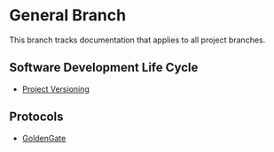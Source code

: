 # General Branch
This branch tracks documentation that applies to all project branches.

## Software Development Life Cycle
- [Project Versioning](https://github.com/LiakadaCapital/Documentation/blob/general/SDLC/Project%20Versioning.md)

## Protocols
- [GoldenGate](https://github.com/LiakadaCapital/Documentation/blob/general/Protocols/GoldenGate.md)
